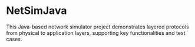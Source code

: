 # NetSimJava
This Java-based network simulator project demonstrates layered protocols from physical to application layers, supporting key functionalities and test cases.
